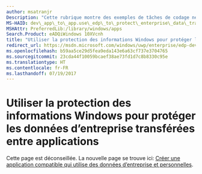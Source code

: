 ```yaml
---
author: msatranjr
Description: "Cette rubrique montre des exemples de tâches de codage nécessaires dans certains scénarios de protection des informations Windows les plus courants relatifs au transfert de données."
MS-HAID: dev\_app\_to\_app.use\_edp\_to\_protect\_enterprise\_data\_transferred\_between\_apps
MSHAttr: PreferredLib:/library/windows/apps
Search.Product: eADQiWindows 10XVcnh
title: "Utiliser la protection des informations Windows pour protéger les données d’entreprise transférées entre applications"
redirect_url: https://msdn.microsoft.com/windows/uwp/enterprise/edp-dev-guide
ms.openlocfilehash: b59aa5ce29d5fea9eda143e6a63cf737e3704765
ms.sourcegitcommit: 23cda44f10059bcaef38ae73fd1d7c8b8330c95e
ms.translationtype: HT
ms.contentlocale: fr-FR
ms.lasthandoff: 07/19/2017
---
```

# <a name="use-wip-to-protect-enterprise-data-transferred-between-apps"></a>Utiliser la protection des informations Windows pour protéger les données d’entreprise transférées entre applications


Cette page est déconseillée. La nouvelle page se trouve ici: [Créer une application compatible qui utilise des données d’entreprise et personnelles](https://msdn.microsoft.com/windows/uwp/enterprise/edp-dev-guide).
